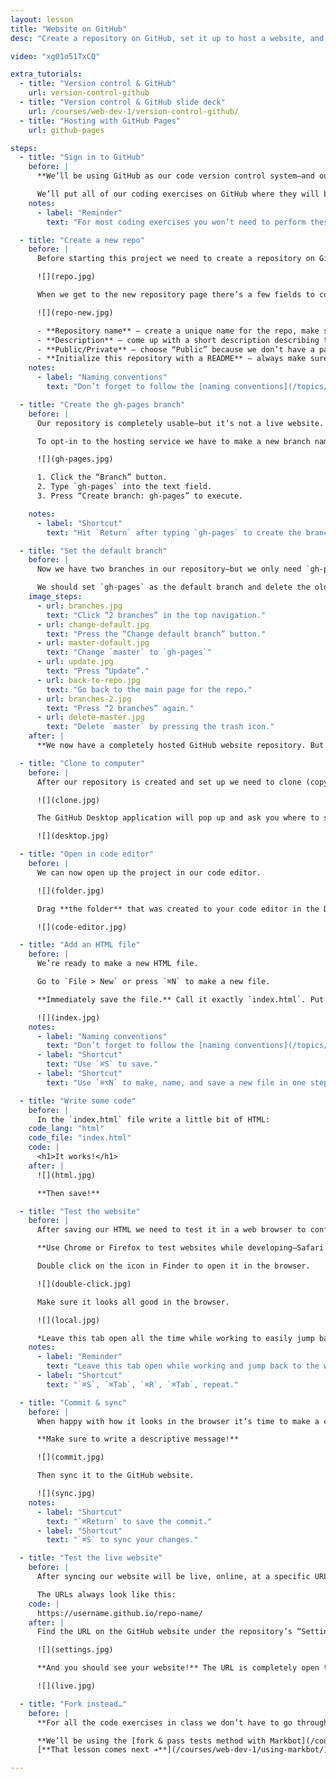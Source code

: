 ```yaml
---
layout: lesson
title: "Website on GitHub"
desc: "Create a repository on GitHub, set it up to host a website, and launch a single page site."

video: "xg01o51TxCQ"

extra_tutorials:
  - title: "Version control & GitHub"
    url: version-control-github
  - title: "Version control & GitHub slide deck"
    url: /courses/web-dev-1/version-control-github/
  - title: "Hosting with GitHub Pages"
    url: github-pages

steps:
  - title: "Sign in to GitHub"
    before: |
      **We’ll be using GitHub as our code version control system—and our web host.**

      We’ll put all of our coding exercises on GitHub where they will be live websites visible to anybody.
    notes:
      - label: "Reminder"
        text: "For most coding exercises you won’t need to perform these steps, you’ll be using the [fork & pass tests method](/courses/web-dev-1/fork-pass-tests/) to hand in all your work."

  - title: "Create a new repo"
    before: |
      Before starting this project we need to create a repository on GitHub. The repository will hold all of our website code, all the history of our project, and be our host.

      ![](repo.jpg)

      When we get to the new repository page there’s a few fields to complete.

      ![](repo-new.jpg)

      - **Repository name** — create a unique name for the repo, make sure it follows the [naming conventions](/topics/naming-paths-cheat-sheet/#naming-conventions).
      - **Description** — come up with a short description describing the purpose of the project.
      - **Public/Private** — choose “Public” because we don’t have a paid accounts.
      - **Initialize this repository with a README** — always make sure this is enabled.
    notes:
      - label: "Naming conventions"
        text: "Don’t forget to follow the [naming conventions](/topics/naming-paths-cheat-sheet/#naming-conventions)."

  - title: "Create the gh-pages branch"
    before: |
      Our repository is completely usable—but it’s not a live website. By default GitHub allows us to share code online, but we have to opt-in to their website hosting service.

      To opt-in to the hosting service we have to make a new branch named `gh-pages`

      ![](gh-pages.jpg)

      1. Click the “Branch” button.
      2. Type `gh-pages` into the text field.
      3. Press “Create branch: gh-pages” to execute.

    notes:
      - label: "Shortcut"
        text: "Hit `Return` after typing `gh-pages` to create the branch."

  - title: "Set the default branch"
    before: |
      Now we have two branches in our repository—but we only need `gh-pages`

      We should set `gh-pages` as the default branch and delete the old `master` branch.
    image_steps:
      - url: branches.jpg
        text: "Click “2 branches” in the top navigation."
      - url: change-default.jpg
        text: "Press the “Change default branch” button."
      - url: master-default.jpg
        text: "Change `master` to `gh-pages`"
      - url: update.jpg
        text: "Press “Update”."
      - url: back-to-repo.jpg
        text: "Go back to the main page for the repo."
      - url: branches-2.jpg
        text: "Press “2 branches” again."
      - url: delete-master.jpg
        text: "Delete `master` by pressing the trash icon."
    after: |
      **We now have a completely hosted GitHub website repository. But it doesn’t work yet because there’s no HTML in it.**

  - title: "Clone to computer"
    before: |
      After our repository is created and set up we need to clone (copy) it to our computer by pressing the “Clone to desktop” button.

      ![](clone.jpg)

      The GitHub Desktop application will pop up and ask you where to save the repository. Put it into your `web-dev` folder—**you don’t have to make a folder specifically for this repo, the app will make it for you.**

      ![](desktop.jpg)

  - title: "Open in code editor"
    before: |
      We can now open up the project in our code editor.

      ![](folder.jpg)

      Drag **the folder** that was created to your code editor in the Dock.

      ![](code-editor.jpg)

  - title: "Add an HTML file"
    before: |
      We’re ready to make a new HTML file.

      Go to `File > New` or press `⌘N` to make a new file.

      **Immediately save the file.** Call it exactly `index.html`. Put it into the `first-website` folder.

      ![](index.jpg)
    notes:
      - label: "Naming conventions"
        text: "Don’t forget to follow the [naming conventions](/topics/naming-paths-cheat-sheet/#naming-conventions)."
      - label: "Shortcut"
        text: "Use `⌘S` to save."
      - label: "Shortcut"
        text: "Use `⌘⌥N` to make, name, and save a new file in one step. Only works when a folder is open in your code editor."

  - title: "Write some code"
    before: |
      In the `index.html` file write a little bit of HTML:
    code_lang: "html"
    code_file: "index.html"
    code: |
      <h1>It works!</h1>
    after: |
      ![](html.jpg)

      **Then save!**

  - title: "Test the website"
    before: |
      After saving our HTML we need to test it in a web browser to confirm it works.

      **Use Chrome or Firefox to test websites while developing—Safari isn’t good enough.**

      Double click on the icon in Finder to open it in the browser.

      ![](double-click.jpg)

      Make sure it looks all good in the browser.

      ![](local.jpg)

      *Leave this tab open all the time while working to easily jump back and forth.*
    notes:
      - label: "Reminder"
        text: "Leave this tab open while working and jump back to the window with `⌘Tab` when you want to test—press `⌘R` to refresh the browser."
      - label: "Shortcut"
        text: "`⌘S`, `⌘Tab`, `⌘R`, `⌘Tab`, repeat."

  - title: "Commit & sync"
    before: |
      When happy with how it looks in the browser it’s time to make a commit to save the state of our code.

      **Make sure to write a descriptive message!**

      ![](commit.jpg)

      Then sync it to the GitHub website.

      ![](sync.jpg)
    notes:
      - label: "Shortcut"
        text: "`⌘Return` to save the commit."
      - label: "Shortcut"
        text: "`⌘S` to sync your changes."

  - title: "Test the live website"
    before: |
      After syncing our website will be live, online, at a specific URL.

      The URLs always look like this:
    code: |
      https://username.github.io/repo-name/
    after: |
      Find the URL on the GitHub website under the repository’s “Settings” tab.

      ![](settings.jpg)

      **And you should see your website!** The URL is completely open to anyone in the world.

      ![](live.jpg)

  - title: "Fork instead…"
    before: |
      **For all the code exercises in class we don’t have to go through the `gh-pages` branching set up process above.**

      **We’ll be using the [fork & pass tests method with Markbot](/courses/web-dev-1/using-markbot/) to hand in all work.**
      [**That lesson comes next ➔**](/courses/web-dev-1/using-markbot/)

---
```

